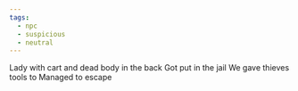 ```yaml
---
tags:
  - npc
  - suspicious
  - neutral
---
```


Lady with cart and dead body in the back
Got put in the jail
We gave thieves tools to
Managed to escape
